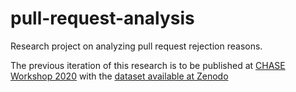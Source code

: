 # pull-request-analysis
Research project on analyzing pull request rejection reasons.

The previous iteration of this research is to be published at [CHASE Workshop 2020](http://www.chaseresearch.org/workshops/chase2020) with the [dataset available at Zenodo](https://zenodo.org/record/3647906)
